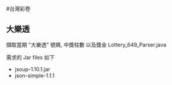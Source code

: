 #台灣彩卷

## 大樂透
擷取當期 "大樂透" 號碼, 中獎柱數 以及獎金
Lottery_649_Parser.java

需求的 Jar files 如下
* jsoup-1.10.1.jar 
* json-simple-1.1.1
